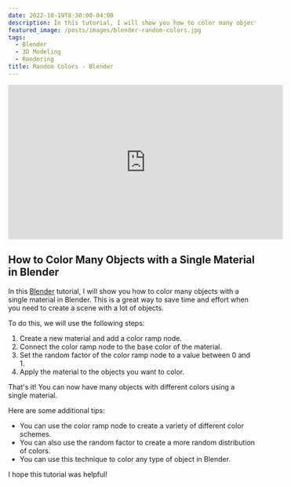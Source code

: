 ```yaml
---
date: 2022-10-19T8:30:00-04:00
description: In this tutorial, I will show you how to color many objects with a single material in Blender.
featured_image: /posts/images/blender-random-colors.jpg
tags:
  - Blender
  - 3D Modeling
  - Rendering
title: Random Colors - Blender
---
```


<div class="iframe-16-9-container">
<iframe class="youTubeIframe" width="560" height="315" src="https://www.youtube.com/embed/VzqZuXZJVRo?rel=0" title="YouTube video player" frameborder="0" allow="accelerometer; autoplay; clipboard-write; encrypted-media; gyroscope; picture-in-picture; web-share" allowfullscreen></iframe>
</div>

## How to Color Many Objects with a Single Material in Blender

In this [Blender](./blender.md) tutorial, I will show you how to color many objects with a single material in Blender. This is a great way to save time and effort when you need to create a scene with a lot of objects.

To do this, we will use the following steps:

1. Create a new material and add a color ramp node.
2. Connect the color ramp node to the base color of the material.
3. Set the random factor of the color ramp node to a value between 0 and 1.
4. Apply the material to the objects you want to color.

That's it! You can now have many objects with different colors using a single material.

Here are some additional tips:

- You can use the color ramp node to create a variety of different color schemes.
- You can also use the random factor to create a more random distribution of colors.
- You can use this technique to color any type of object in Blender.

I hope this tutorial was helpful!
